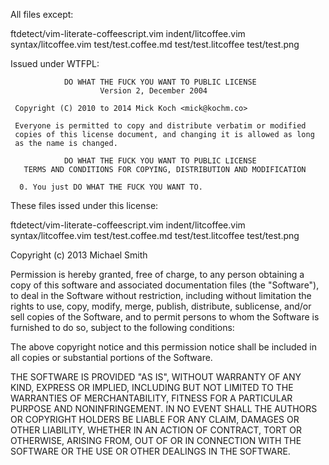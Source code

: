 All files except: 

ftdetect/vim-literate-coffeescript.vim
indent/litcoffee.vim
syntax/litcoffee.vim
test/test.coffee.md
test/test.litcoffee
test/test.png

Issued under WTFPL:

                DO WHAT THE FUCK YOU WANT TO PUBLIC LICENSE
                        Version 2, December 2004

     Copyright (C) 2010 to 2014 Mick Koch <mick@kochm.co>

     Everyone is permitted to copy and distribute verbatim or modified
     copies of this license document, and changing it is allowed as long
     as the name is changed.

                DO WHAT THE FUCK YOU WANT TO PUBLIC LICENSE
       TERMS AND CONDITIONS FOR COPYING, DISTRIBUTION AND MODIFICATION

      0. You just DO WHAT THE FUCK YOU WANT TO.


These files issed under this license:

ftdetect/vim-literate-coffeescript.vim
indent/litcoffee.vim
syntax/litcoffee.vim
test/test.coffee.md
test/test.litcoffee
test/test.png

Copyright (c) 2013 Michael Smith

Permission is hereby granted, free of charge, to any person obtaining a copy of
this software and associated documentation files (the "Software"), to deal in
the Software without restriction, including without limitation the rights to
use, copy, modify, merge, publish, distribute, sublicense, and/or sell copies
of the Software, and to permit persons to whom the Software is furnished to do
so, subject to the following conditions:

The above copyright notice and this permission notice shall be included in all
copies or substantial portions of the Software.

THE SOFTWARE IS PROVIDED "AS IS", WITHOUT WARRANTY OF ANY KIND, EXPRESS OR
IMPLIED, INCLUDING BUT NOT LIMITED TO THE WARRANTIES OF MERCHANTABILITY,
FITNESS FOR A PARTICULAR PURPOSE AND NONINFRINGEMENT. IN NO EVENT SHALL THE
AUTHORS OR COPYRIGHT HOLDERS BE LIABLE FOR ANY CLAIM, DAMAGES OR OTHER
LIABILITY, WHETHER IN AN ACTION OF CONTRACT, TORT OR OTHERWISE, ARISING FROM,
OUT OF OR IN CONNECTION WITH THE SOFTWARE OR THE USE OR OTHER DEALINGS IN THE
SOFTWARE.
